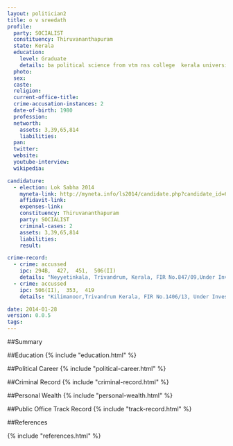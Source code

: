 ```yaml
---
layout: politician2
title: o v sreedath
profile: 
  party: SOCIALIST
  constituency: Thiruvananthapuram
  state: Kerala
  education: 
    level: Graduate
    details: ba political science from vtm nss college  kerala university  1999
  photo: 
  sex: 
  caste: 
  religion: 
  current-office-title: 
  crime-accusation-instances: 2
  date-of-birth: 1980
  profession: 
  networth: 
    assets: 3,39,65,814
    liabilities: 
  pan: 
  twitter: 
  website: 
  youtube-interview: 
  wikipedia: 

candidature: 
  - election: Lok Sabha 2014
    myneta-link: http://myneta.info/ls2014/candidate.php?candidate_id=634
    affidavit-link: 
    expenses-link: 
    constituency: Thiruvananthapuram 
    party: SOCIALIST
    criminal-cases: 2
    assets: 3,39,65,814
    liabilities: 
    result:  

crime-record: 
  - crime: accussed
    ipc: 294B,  427,  451,  506(II)
    details: "Neyyetinkala, Trivandrum, Kerala, FIR No.847/09,Under Investigation" 
  - crime: accussed
    ipc: 506(II),  353,  419
    details: "Kilimanoor,Trivandrum Kerala, FIR No.1406/13, Under Investigation" 

date: 2014-01-28
version: 0.0.5
tags: 
---
```

##Summary


##Education
{% include "education.html" %}


##Political Career
{% include "political-career.html" %}


##Criminal Record
{% include "criminal-record.html" %}


##Personal Wealth
{% include "personal-wealth.html" %}


##Public Office Track Record
{% include "track-record.html" %}


##References


{% include "references.html" %}